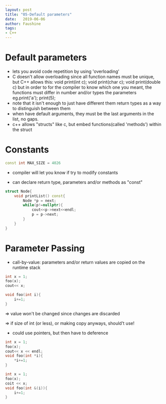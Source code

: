 ```yaml
---
layout: post
title: "05-Default parameters"
date:   2019-06-06
author: Faushine
tags: 
- C++
---
```

# Default parameters

- lets you avoid code repetition by using 'overloading'
- C doesn't allow overloading since all function names must be unique, but C++ allows this: void print(int c); void print(char c); void print(double c)
but in order to for the compiler to know which one you meant, the functions must differ in number and/or types the parameters eg.print('a'); print(5);
- note that it isn't enough to just have different them return types as a way to distinguish between them
- when have default arguments, they must be the last arguments in the list, no gaps.
- c++ allows "structs" like c, but embed functions(called 'methods') within the struct

# Constants

```c++
const int MAX_SIZE = 4026
```

- compiler will let you know if try to modify constants

- can declare return type, parameters and/or methods as "const"

```c++
struct Node{
    void printList() const{
        Node *p = next;
        while(p!=nullptr){
            cout<<p->next<<endl;
            p = p->next;
        }
    }
}
```

# Parameter Passing

- call-by-value: parameters and/or return values are copied on the runtime stack

```c++
int x = 1;
foo(x);
cout<< x;

void foo(int i){
    i+=1;
}
```

=> value won't be changed since changes are discarded

=> if size of int (or less), or making copy anyways, should't use!

- could use pointers, but then have to deference

```c++
int x = 1;
foo(x);
cout<< x << endl;
void foo(int *i){
    *i+=1;
}
```
  
```c++
int x = 1;
foo(x);
coit << x;
void foo(int &(i)){
    i+=1;
}
```
